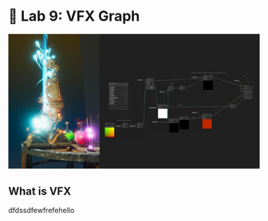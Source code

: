# 🌝 Lab 9: VFX Graph

![Image title](../Labs/VFX%20Graph%20Shader%20Graph.jpg)

## What is VFX 
dfdssdfewfrefehello

